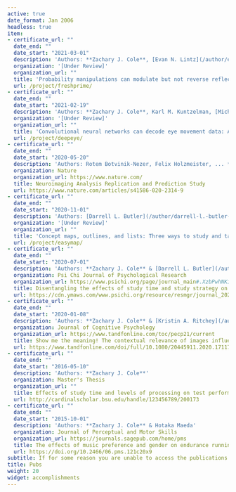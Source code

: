 ```yaml
---
active: true
date_format: Jan 2006
headless: true
item:
- certificate_url: ""
  date_end: ""
  date_start: "2021-03-01"
  description: 'Authors: **Zachary J. Cole**, [Evan N. Lintz](/author/evan-n.-lintz/), & [Matthew R. Johnson](/author/matthew-r.-johnson-phd/)'
  organization: '[Under Review]'
  organization_url: ""
  title: 'Probability manipulations can modulate but not reverse reflective inhibition-of-return effects.'
  url: /project/freshprime/
- certificate_url: ""
  date_end: ""
  date_start: "2021-02-19"
  description: 'Authors: **Zachary J. Cole**, Karl M. Kuntzelman, [Michael D. Dodd](/author/michael-d.-dodd-phd/), & [Matthew R. Johnson](/author/matthew-r.-johnson-phd/)'
  organization: '[Under Review]'
  organization_url: ""
  title: 'Convolutional neural networks can decode eye movement data: A black box approach to predicting task from eye movements'
  url: /project/deepeye/
- certificate_url: ""
  date_end: ""
  date_start: "2020-05-20"
  description: 'Authors: Rotem Botvinik-Nezer, Felix Holzmeister, ... **Zachary J. Cole**, ... [Evan N. Lintz](/author/evan-n.-lintz/), ... [Matthew R. Johnson](/author/matthew-r.-johnson-phd/), ... [Joshua E. Zosky](/author/joshua-e.-zosky/), ... Russell A. Poldrack, & Tom Schonberg'
  organization: Nature
  organization_url: https://www.nature.com/
  title: Neuroimaging Analysis Replication and Prediction Study
  url: https://www.nature.com/articles/s41586-020-2314-9
- certificate_url: ""
  date_end: ""
  date_start: "2020-11-01"
  description: 'Authors: [Darrell L. Butler](/author/darrell-l.-butler-phd/), **Zachary J. Cole**, & Richard Ward'
  organization: '[Under Review]'
  organization_url: ""
  title: 'Concept maps, outlines, and lists: Three ways to study and take exams'
  url: /project/easymap/
- certificate_url: ""
  date_end: ""
  date_start: "2020-07-01"
  description: 'Authors: **Zachary J. Cole** & [Darrell L. Butler](/author/darrell-l.-butler-phd)'
  organization: Psi Chi Journal of Psychological Research
  organization_url: https://www.psichi.org/page/journal_main#.XzbPwhNKiqA
  title: Disentangling the effects of study time and study strategy on undergraduate test performance
  url: https://cdn.ymaws.com/www.psichi.org/resource/resmgr/journal_2020/25_2_cole.pdf
- certificate_url: ""
  date_end: ""
  date_start: "2020-01-08"
  description: 'Authors: **Zachary J. Cole** & [Kristin A. Ritchey](/author/kristin-a.-ritchey-phd)'
  organization: Journal of Cognitive Psychology
  organization_url: https://www.tandfonline.com/toc/pecp21/current
  title: Show me the meaning! The contextual relevance of images influences the recall and understanding of multimedia RSVP paragraphs
  url: https://www.tandfonline.com/doi/full/10.1080/20445911.2020.1711767
- certificate_url: ""
  date_end: ""
  date_start: "2016-05-10"
  description: 'Authors: **Zachary J. Cole**'
  organization: Master's Thesis
  organization_url: ""
  title: Effects of study time and levels of processing on test performance
  url: http://cardinalscholar.bsu.edu/handle/123456789/200173
- certificate_url: ""
  date_end: ""
  date_start: "2015-10-01"
  description: 'Authors: **Zachary J. Cole** & Hotaka Maeda'
  organization: Journal of Perceptual and Motor Skills
  organization_url: https://journals.sagepub.com/home/pms
  title: The effects of music preference and gender on endurance running speed
  url: https://doi.org/10.2466/06.pms.121c20x9
subtitle: If for some reason you are unable to access the publications through the links I have provided, please contact me by clicking the `email` icon in the top-right corner of the page.
title: Pubs
weight: 20
widget: accomplishments
---
```

